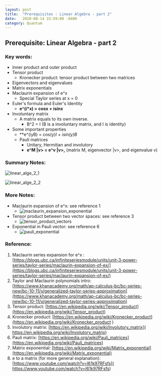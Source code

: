 ```yaml
---
layout: post
title:  "Prerequisites : Linear Algebra - part 2"
date:   2020-08-14 15:59:00 -0400
category: Quantum 
---
```


## Prerequisite: Linear Algebra - part 2

### Key words:

- Inner product and outer product 
- Tensor product 
  - Kronecker product: tensor product between two matrices
- Eigenvectors and eigenvalues 
- Matrix exponentials 
- Maclaurin expansion of e^x  
  - Special Taylor series at x = 0
- Euler's formula and Euler's Identity 
  - **e^(i*x) = cosx + isinx**
- Involuntary matrix
  - A matrix equals to its own inverse.
    - B^2 = I (B is a involuntary matrix, and I is identity)
- Some important properties
  - **e^(iyB) = cos(y)*I + isin(y)*B**
  - Pauli matrices
    - Unitary, Hermitian and involutory 
    - **e^M |v> = e^v |v>,** (matrix M, eigenvector |v>, and eigenvalue v)

### Summary Notes: 

![linear_alge_2_1](https://user-images.githubusercontent.com/26306522/91089526-b0a2f400-e621-11ea-82a3-d21b68dab3a1.JPG)

![linear_alge_2_2](https://user-images.githubusercontent.com/26306522/91089539-b39de480-e621-11ea-8fb9-cf9e912ecd35.JPG)

### More Notes:

- Maclaurin expansion of e^x: see reference 1
  - ![maclaurin_expansion_exponential](https://user-images.githubusercontent.com/26306522/91089553-b8629880-e621-11ea-8a35-db96916d5eac.JPG) 
- Tensor product between two vector spaces: see reference 3
  - ![tensor_product_vectors](https://user-images.githubusercontent.com/26306522/91089581-c0223d00-e621-11ea-8b1d-7f1eb0af87cc.JPG)
- Exponential in Pauli vector: see reference 6
  - ![pauli_exponential](https://user-images.githubusercontent.com/26306522/91089569-bc8eb600-e621-11ea-8a70-d8530726d4b7.JPG)

### Reference:

1. Maclaurin series expansion for e^x : [https://blogs.ubc.ca/infiniteseriesmodule/units/unit-3-power-series/taylor-series/maclaurin-expansion-of-ex/](https://blogs.ubc.ca/infiniteseriesmodule/units/unit-3-power-series/taylor-series/maclaurin-expansion-of-ex/)
2. Taylor and Maclaurin polynomials intro: [https://www.khanacademy.org/math/ap-calculus-bc/bc-series-new/bc-10-11/v/generalized-taylor-series-approximation](https://www.khanacademy.org/math/ap-calculus-bc/bc-series-new/bc-10-11/v/generalized-taylor-series-approximation)
3. Tensor product: [https://en.wikipedia.org/wiki/Tensor_product](https://en.wikipedia.org/wiki/Tensor_product)
4. Kronecker product: [https://en.wikipedia.org/wiki/Kronecker_product](https://en.wikipedia.org/wiki/Kronecker_product ) 
5. Involutory matrix: [https://en.wikipedia.org/wiki/Involutory_matrix]( https://en.wikipedia.org/wiki/Involutory_matrix)
6. Pauli matrix: [https://en.wikipedia.org/wiki/Pauli_matrices](https://en.wikipedia.org/wiki/Pauli_matrices)
7. Matrix exponential: [https://en.wikipedia.org/wiki/Matrix_exponential](https://en.wikipedia.org/wiki/Matrix_exponential)
8. e to a matrix (for more general explanation): [https://www.youtube.com/watch?v=l61k97RFsfs]( https://www.youtube.com/watch?v=l61k97RFsfs)

